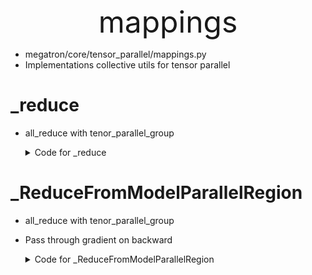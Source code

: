 <div align='center'><font size='20'> mappings </font></div>

- megatron/core/tensor_parallel/mappings.py
- Implementations collective utils for tensor parallel

# _reduce
- all_reduce with tenor_parallel_group
    <details> 
        <summary>Code for _reduce</summary>  

    ```Python
    def _reduce(input_):
        """All-reduce the input tensor across model parallel group."""

        # Bypass the function if we are using only 1 GPU.
        if get_tensor_model_parallel_world_size()==1:
            return input_

        # All-reduce.
        torch.distributed.all_reduce(input_, group=get_tensor_model_parallel_group())

        return input_
    ```
    </details>

# _ReduceFromModelParallelRegion
- all_reduce with tenor_parallel_group
- Pass through gradient on backward
    <details> 
        <summary>Code for _ReduceFromModelParallelRegion</summary>  

    ```Python
    class _ReduceFromModelParallelRegion(torch.autograd.Function):
        """All-reduce the input from the model parallel region."""

        @staticmethod
        def symbolic(graph, input_):
            return _reduce(input_)
        
        @staticmethod
        def forward(ctx, input_):
            return _reduce(input_)

        @staticmethod
        def backward(ctx, grad_output):
            return grad_output
    ```
    </details>
